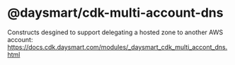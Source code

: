 # @daysmart/cdk-multi-account-dns
Constructs desgined to support delegating a hosted zone to another AWS account:
https://docs.cdk.daysmart.com/modules/_daysmart_cdk_multi_accont_dns.html